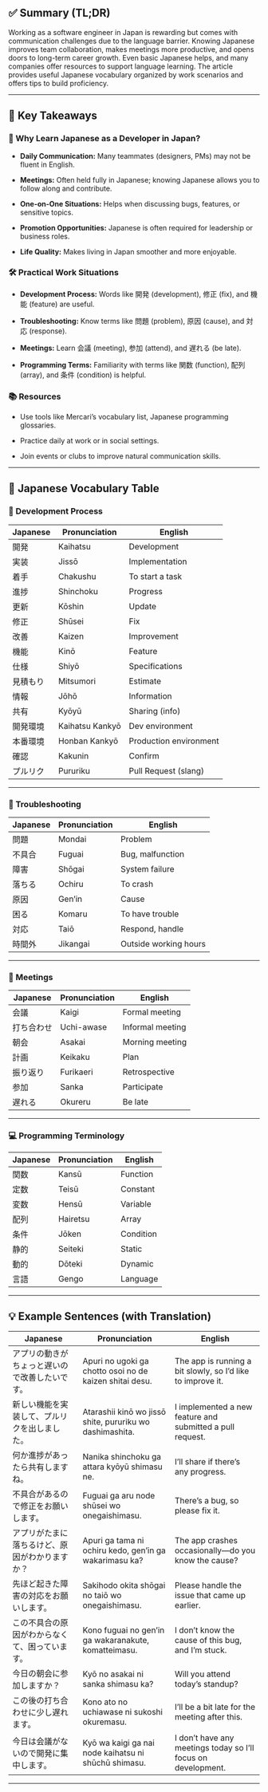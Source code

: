 
## ✅ **Summary (TL;DR)**

Working as a software engineer in Japan is rewarding but comes with communication challenges due to the language barrier. Knowing Japanese improves team collaboration, makes meetings more productive, and opens doors to long-term career growth. Even basic Japanese helps, and many companies offer resources to support language learning. The article provides useful Japanese vocabulary organized by work scenarios and offers tips to build proficiency.

---

## 🧠 **Key Takeaways**

### 💬 Why Learn Japanese as a Developer in Japan?

- **Daily Communication:** Many teammates (designers, PMs) may not be fluent in English.
    
- **Meetings:** Often held fully in Japanese; knowing Japanese allows you to follow along and contribute.
    
- **One-on-One Situations:** Helps when discussing bugs, features, or sensitive topics.
    
- **Promotion Opportunities:** Japanese is often required for leadership or business roles.
    
- **Life Quality:** Makes living in Japan smoother and more enjoyable.
    

### 🛠️ Practical Work Situations

- **Development Process:** Words like 開発 (development), 修正 (fix), and 機能 (feature) are useful.
    
- **Troubleshooting:** Know terms like 問題 (problem), 原因 (cause), and 対応 (response).
    
- **Meetings:** Learn 会議 (meeting), 参加 (attend), and 遅れる (be late).
    
- **Programming Terms:** Familiarity with terms like 関数 (function), 配列 (array), and 条件 (condition) is helpful.
    

### 📚 Resources

- Use tools like Mercari’s vocabulary list, Japanese programming glossaries.
    
- Practice daily at work or in social settings.
    
- Join events or clubs to improve natural communication skills.
    

---

## 📘 **Japanese Vocabulary Table**

### 🧱 Development Process

|Japanese|Pronunciation|English|
|---|---|---|
|開発|Kaihatsu|Development|
|実装|Jissō|Implementation|
|着手|Chakushu|To start a task|
|進捗|Shinchoku|Progress|
|更新|Kōshin|Update|
|修正|Shūsei|Fix|
|改善|Kaizen|Improvement|
|機能|Kinō|Feature|
|仕様|Shiyō|Specifications|
|見積もり|Mitsumori|Estimate|
|情報|Jōhō|Information|
|共有|Kyōyū|Sharing (info)|
|開発環境|Kaihatsu Kankyō|Dev environment|
|本番環境|Honban Kankyō|Production environment|
|確認|Kakunin|Confirm|
|プルリク|Pururiku|Pull Request (slang)|

---

### 🐛 Troubleshooting

|Japanese|Pronunciation|English|
|---|---|---|
|問題|Mondai|Problem|
|不具合|Fuguai|Bug, malfunction|
|障害|Shōgai|System failure|
|落ちる|Ochiru|To crash|
|原因|Gen’in|Cause|
|困る|Komaru|To have trouble|
|対応|Taiō|Respond, handle|
|時間外|Jikangai|Outside working hours|

---

### 📅 Meetings

|Japanese|Pronunciation|English|
|---|---|---|
|会議|Kaigi|Formal meeting|
|打ち合わせ|Uchi-awase|Informal meeting|
|朝会|Asakai|Morning meeting|
|計画|Keikaku|Plan|
|振り返り|Furikaeri|Retrospective|
|参加|Sanka|Participate|
|遅れる|Okureru|Be late|

---

### 💻 Programming Terminology

|Japanese|Pronunciation|English|
|---|---|---|
|関数|Kansū|Function|
|定数|Teisū|Constant|
|変数|Hensū|Variable|
|配列|Hairetsu|Array|
|条件|Jōken|Condition|
|静的|Seiteki|Static|
|動的|Dōteki|Dynamic|
|言語|Gengo|Language|

---

## 💡 Example Sentences (with Translation)

|Japanese|Pronunciation|English|
|---|---|---|
|アプリの動きがちょっと遅いので改善したいです。|Apuri no ugoki ga chotto osoi no de kaizen shitai desu.|The app is running a bit slowly, so I’d like to improve it.|
|新しい機能を実装して、プルリクを出しました。|Atarashii kinō wo jissō shite, pururiku wo dashimashita.|I implemented a new feature and submitted a pull request.|
|何か進捗があったら共有しますね。|Nanika shinchoku ga attara kyōyū shimasu ne.|I’ll share if there’s any progress.|
|不具合があるので修正をお願いします。|Fuguai ga aru node shūsei wo onegaishimasu.|There’s a bug, so please fix it.|
|アプリがたまに落ちるけど、原因がわかりますか？|Apuri ga tama ni ochiru kedo, gen’in ga wakarimasu ka?|The app crashes occasionally—do you know the cause?|
|先ほど起きた障害の対応をお願いします。|Sakihodo okita shōgai no taiō wo onegaishimasu.|Please handle the issue that came up earlier.|
|この不具合の原因がわからなくて、困っています。|Kono fuguai no gen’in ga wakaranakute, komatteimasu.|I don’t know the cause of this bug, and I’m stuck.|
|今日の朝会に参加しますか？|Kyō no asakai ni sanka shimasu ka?|Will you attend today’s standup?|
|この後の打ち合わせに少し遅れます。|Kono ato no uchiawase ni sukoshi okuremasu.|I’ll be a bit late for the meeting after this.|
|今日は会議がないので開発に集中します。|Kyō wa kaigi ga nai node kaihatsu ni shūchū shimasu.|I don’t have any meetings today so I’ll focus on development.|

---
